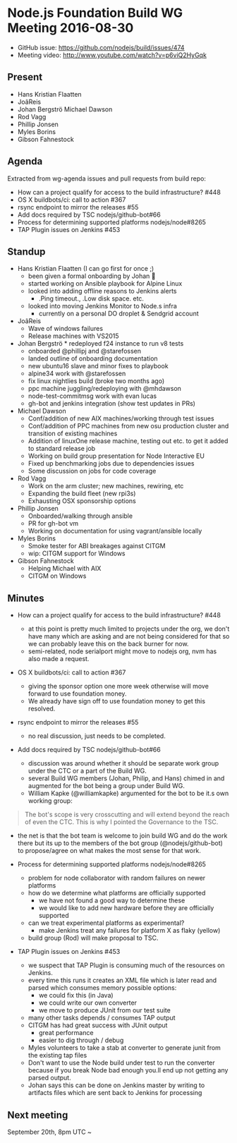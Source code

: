 # Node.js Foundation Build WG Meeting 2016-08-30

* GitHub issue: https://github.com/nodejs/build/issues/474
* Meeting video: http://www.youtube.com/watch?v=p6viQ2HyGqk 

## Present

* Hans Kristian Flaatten
* JoãReis
* Johan Bergströ Michael Dawson
* Rod Vagg
* Phillip Jonsen
* Myles Borins
* Gibson Fahnestock

## Agenda

Extracted from wg-agenda issues and pull requests from build repo:

* How can a project qualify for access to the build infrastructure? #448
* OS X buildbots/ci: call to action #367
* rsync endpoint to mirror the releases #55
* Add docs required by TSC nodejs/github-bot#66
* Process for determining supported platforms nodejs/node#8265
* TAP Plugin issues on Jenkins #453

## Standup

* Hans Kristian Flaatten (I can go first for once ;)
  * been given a formal onboarding by Johan :tada:
  * started working on Ansible playbook for Alpine Linux
  * looked into adding offline reasons to Jenkins alerts
    * .Ping timeout., .Low disk space. etc.
  * looked into moving Jenkins Monitor to Node.s infra
    * currently on a personal DO droplet & Sendgrid account 
* JoãReis
  * Wave of windows failures
  * Release machines with VS2015
* Johan Bergströ * redeployed f24 instance to run v8 tests
  * onboarded @phillipj and @starefossen
  * landed outline of onboarding documentation
  * new ubuntu16 slave and minor fixes to playbook
  * alpine34 work with @starefossen
  * fix linux nightlies build (broke two months ago)
  * ppc machine juggling/redeploying with @mhdawson
  * node-test-commitmsg work with evan lucas
  * gh-bot and jenkins integration (show test updates in PRs)
* Michael Dawson
  * Conf/addition of new AIX machines/working through test issues
  * Conf/addition of PPC machines from new osu production cluster and
    transition of existing machines
  * Addition of linuxOne release machine, testing out etc. to 
    get it added to standard release job
  * Working on build group presentation for Node Interactive EU
  * Fixed up benchmarking jobs due to dependencies issues 
  * Some discussion on jobs for code coverage
* Rod Vagg
  * Work on the arm cluster; new machines, rewiring, etc
  * Expanding the build fleet (new rpi3s)
  * Exhausting OSX sponsorship options
* Phillip Jonsen
  * Onboarded/walking through ansible
  * PR for gh-bot vm
  * Working on documentation for using vagrant/ansible locally
* Myles Borins
  * Smoke tester for ABI breakages against CITGM
  * wip: CITGM support for Windows
* Gibson Fahnestock
  * Helping Michael with AIX
  * CITGM on Windows

## Minutes

* How can a project qualify for access to the build infrastructure? #448
  * at this point is pretty much limited to projects under the org, we
    don't have many which are asking and are not being considered for that
    so we can probably leave this on the back burner for now.
  * semi-related, node serialport might move to nodejs org, 
    nvm has also made a request.
        
* OS X buildbots/ci: call to action #367
  * giving the sponsor option one more week otherwise will move forward
    to use foundation money.
  * We already have sign off to use foundation money to get this resolved.

  
* rsync endpoint to mirror the releases #55
  * no real discussion, just needs to be completed.

* Add docs required by TSC nodejs/github-bot#66
  * discussion was around whether it should be separate work
    group under the CTC or a part of the Build WG.
  * several Build WG members (Johan, Philip, and Hans)
    chimed in and augmented for the bot being a group under Build WG.
  * William Kapke (@williamkapke) argumented for the bot to be it.s
    own working group:
> The bot's scope is very crosscutting and will extend
  beyond the reach of even the CTC. This is why I pointed
  the Governance to the TSC.

  * the net is that the bot team is welcome to join build WG and do the
    work there but its up to the members of the bot group
    (@nodejs/github-bot) to propose/agree on what 
    makes the most sense for that work.

* Process for determining supported platforms nodejs/node#8265
  * problem for node collaborator with random failures on newer platforms
  * how do we determine what platforms are officially supported
    * we have not found a good way to determine these
    * we would like to add new hardware before they are officially supported
  * can we treat experimental platforms as experimental?
    * make Jenkins treat any failures for platform X as flaky (yellow)
  * build group (Rod) will make proposal to TSC.
  

* TAP Plugin issues on Jenkins #453
  * we suspect that TAP Plugin is consuming much of the resources on Jenkins.
  * every time this runs it creates an XML file which is later
    read and parsed which consumes memory possible options:
    *  we could fix this (in Java)
    *  we could write our own converter
    *  we move to produce JUnit from our test suite
  * many other tasks depends / consumes TAP output
  * CITGM has had great success with JUnit output
    * great performance
    * easier to dig through / debug
  * Myles volunteers to take a stab at converter to generate junit from the
    existing tap files
  * Don't want to use the Node build under test to run the converter
    because if you break Node bad enough you.ll end up not getting
    any parsed output.
  * Johan says this can be done on Jenkins master by writing
    to artifacts files which are sent back to Jenkins for processing 

## Next meeting

September 20th, 8pm UTC
~


